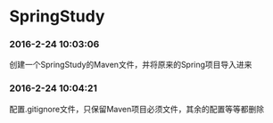 # SpringStudy


### 2016-2-24 10:03:06
创建一个SpringStudy的Maven文件，并将原来的Spring项目导入进来

### 2016-2-24 10:04:21
配置.gitignore文件，只保留Maven项目必须文件，其余的配置等等都删除

